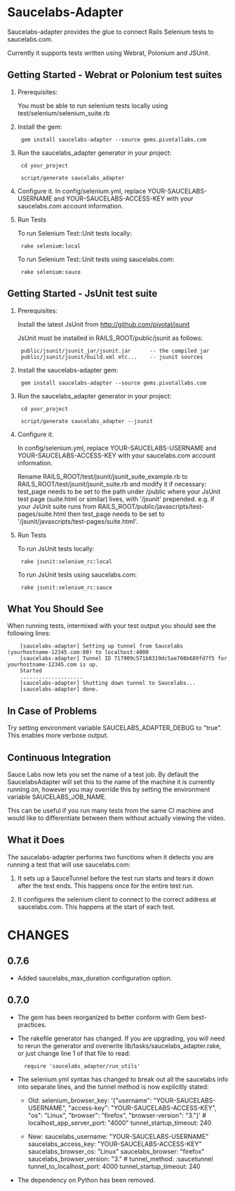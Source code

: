Saucelabs-Adapter
=================

Saucelabs-adapter provides the glue to connect Rails Selenium tests to saucelabs.com.

Currently it supports tests written using Webrat, Polonium and JSUnit.

Getting Started - Webrat or Polonium test suites
------------------------------------------------

1. Prerequisites:

    You must be able to run selenium tests locally using test/selenium/selenium_suite.rb

2. Install the gem:

        gem install saucelabs-adapter --source gems.pivotallabs.com

3. Run the saucelabs_adapter generator in your project:

        cd your_project

        script/generate saucelabs_adapter

4. Configure it.  In config/selenium.yml, replace YOUR-SAUCELABS-USERNAME and
   YOUR-SAUCELABS-ACCESS-KEY with your saucelabs.com account information.

5. Run Tests

    To run Selenium Test::Unit tests locally:

        rake selenium:local

    To run Selenium Test::Unit tests using saucelabs.com:

        rake selenium:sauce

Getting Started - JsUnit test suite
-----------------------------------

1. Prerequisites:

    Install the latest JsUnit from http://github.com/pivotal/jsunit

    JsUnit must be installed in RAILS_ROOT/public/jsunit as follows:

        public/jsunit/jsunit_jar/jsunit.jar      -- the compiled jar
        public/jsunit/jsunit/build.xml etc...    -- jsunit sources

2. Install the saucelabs-adapter gem:

        gem install saucelabs-adapter --source gems.pivotallabs.com

3. Run the saucelabs_adapter generator in your project:

        cd your_project

        script/generate saucelabs_adapter --jsunit

4. Configure it.

    In config/selenium.yml, replace YOUR-SAUCELABS-USERNAME and
    YOUR-SAUCELABS-ACCESS-KEY with your saucelabs.com account information.

    Rename RAILS_ROOT/test/jsunit/jsunit_suite_example.rb to RAILS_ROOT/test/jsunit/jsunit_suite.rb
    and modify it if necessary:
    test_page needs to be set to the path under /public where your JsUnit test page (suite.html or similar) lives,
    with '/jsunit' prepended. e.g. if your JsUnit suite runs from RAILS_ROOT/public/javascripts/test-pages/suite.html
    then test_page needs to be set to '/jsunit/javascripts/test-pages/suite.html'.

5. Run Tests

    To run JsUnit tests locally:

        rake jsunit:selenium_rc:local

    To run JsUnit tests using saucelabs.com:

        rake jsunit:selenium_rc:sauce

What You Should See
-------------------

When running tests, intermixed with your test output you should see the following lines:

        [saucelabs-adapter] Setting up tunnel from Saucelabs (yourhostname-12345.com:80) to localhost:4000
        [saucelabs-adapter] Tunnel ID 717909c571b8319dc5ae708b689fd7f5 for yourhostname-12345.com is up.
        Started
        ....................
        [saucelabs-adapter] Shutting down tunnel to Saucelabs...
        [saucelabs-adapter] done.

In Case of Problems
-------------------
Try setting environment variable SAUCELABS_ADAPTER_DEBUG to "true".  This enables more verbose output.


Continuous Integration
----------------------
Sauce Labs now lets you set the name of a test job.
By default the SaucelabsAdapter will set this to the name of the machine it is currently running on,
however you may override this by setting the environment variable SAUCELABS_JOB_NAME.

This can be useful if you run many tests from the same CI machine and would like to differentiate between
them without actually viewing the video.

What it Does
------------

The saucelabs-adapter performs two functions when it detects you are running a test that will use saucelabs.com:

1. It sets up a SauceTunnel before the test run starts and tears it down after the test ends.  This happens once for the entire test run.

2. It configures the selenium client to connect to the correct address at saucelabs.com.  This happens at the start of each test.

CHANGES
=======
0.7.6
-----
- Added saucelabs_max_duration configuration option.

0.7.0
-----
- The gem has been reorganized to better conform with Gem best-practices.

- The rakefile generator has changed.  If you are upgrading, you will need to rerun the generator and overwrite lib/tasks/saucelabs_adapter.rake,
or just change line 1 of that file to read:

        require 'saucelabs_adapter/run_utils'

- The selenium.yml syntax has changed to break out all the saucelabs info into separate lines, and the tunnel method is now explicitly stated:

    - Old:
            selenium_browser_key: '{"username": "YOUR-SAUCELABS-USERNAME", "access-key": "YOUR-SAUCELABS-ACCESS-KEY", "os": "Linux", "browser": "firefox", "browser-version": "3."}'
            #
            localhost_app_server_port: "4000"
            tunnel_startup_timeout: 240

    - New:
            saucelabs_username: "YOUR-SAUCELABS-USERNAME"
            saucelabs_access_key: "YOUR-SAUCELABS-ACCESS-KEY"
            saucelabs_browser_os: "Linux"
            saucelabs_browser: "firefox"
            saucelabs_browser_version: "3."
            #
            tunnel_method: :saucetunnel
            tunnel_to_localhost_port: 4000
            tunnel_startup_timeout: 240
            
- The dependency on Python has been removed.
